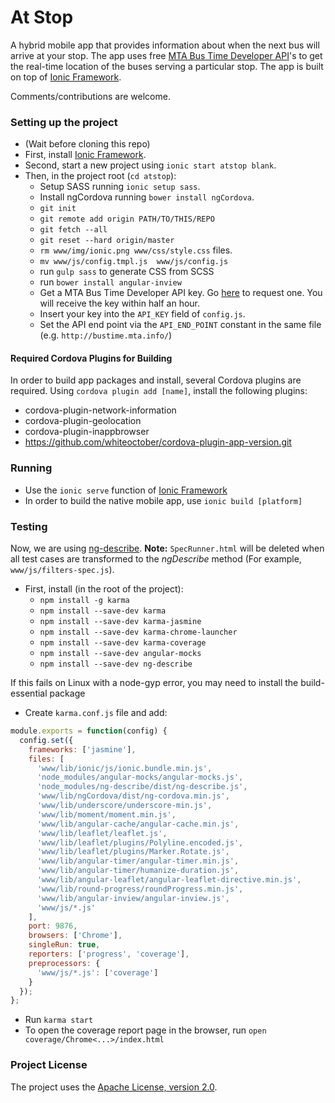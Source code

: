 # At Stop #

A hybrid mobile app that provides information about when the next bus will arrive at your stop. The app uses free [MTA Bus Time Developer API](http://bustime.mta.info/wiki/Developers/Index)'s to get the real-time location of the buses serving a particular stop. The app is built on top of [Ionic Framework](http://ionicframework.com/).

Comments/contributions are welcome.


### Setting up the project ###

* (Wait before cloning this repo)
* First, install [Ionic Framework](http://ionicframework.com/getting-started/).
* Second, start a new project using `ionic start atstop blank`.
* Then, in the project root (`cd atstop`):
  * Setup SASS running `ionic setup sass`.
  * Install ngCordova running `bower install ngCordova`.
  * `git init`
  * `git remote add origin PATH/TO/THIS/REPO`
  * `git fetch --all`
  * `git reset --hard origin/master`
  * `rm www/img/ionic.png www/css/style.css` files.
  * `mv www/js/config.tmpl.js  www/js/config.js`
  * run `gulp sass` to generate CSS from SCSS
  * run `bower install angular-inview`
  * Get a MTA Bus Time Developer API key. Go [here](http://spreadsheets.google.com/viewform?hl=en&formkey=dG9kcGIxRFpSS0NhQWM4UjA0V0VkNGc6MQ#gid=0) to request one. You will receive the key within half an hour.
  * Insert your key into the `API_KEY` field of `config.js`.
  * Set the API end point via the `API_END_POINT` constant in the same file (e.g. `http://bustime.mta.info/`)

#### Required Cordova Plugins for Building
In order to build app packages and install, several Cordova plugins are required. Using `cordova plugin add [name]`, install the following plugins:
 * cordova-plugin-network-information
 * cordova-plugin-geolocation
 * cordova-plugin-inappbrowser
 * https://github.com/whiteoctober/cordova-plugin-app-version.git

### Running
* Use the `ionic serve` function of [Ionic Framework](http://ionicframework.com/docs/guide/testing.html)
* In order to build the native mobile app, use `ionic build [platform]`

### Testing

Now, we are using [ng-describe](https://github.com/kensho/ng-describe). **Note:** `SpecRunner.html` will be deleted when all test cases are transformed to the *ngDescribe* method (For example, `www/js/filters-spec.js`).

* First, install (in the root of the project):
  * `npm install -g karma`
  * `npm install --save-dev karma`
  * `npm install --save-dev karma-jasmine`
  * `npm install --save-dev karma-chrome-launcher`
  * `npm install --save-dev karma-coverage`
  * `npm install --save-dev angular-mocks`
  * `npm install --save-dev ng-describe`

If this fails on Linux with a node-gyp error, you may need to install the build-essential package 

* Create `karma.conf.js` file and add:
 

```javascript
module.exports = function(config) {
  config.set({
    frameworks: ['jasmine'],
    files: [
      'www/lib/ionic/js/ionic.bundle.min.js',
      'node_modules/angular-mocks/angular-mocks.js',
      'node_modules/ng-describe/dist/ng-describe.js',
      'www/lib/ngCordova/dist/ng-cordova.min.js',
      'www/lib/underscore/underscore-min.js',
      'www/lib/moment/moment.min.js',
      'www/lib/angular-cache/angular-cache.min.js',
      'www/lib/leaflet/leaflet.js',
      'www/lib/leaflet/plugins/Polyline.encoded.js',
      'www/lib/leaflet/plugins/Marker.Rotate.js',
      'www/lib/angular-timer/angular-timer.min.js',
      'www/lib/angular-timer/humanize-duration.js',
      'www/lib/angular-leaflet/angular-leaflet-directive.min.js',
      'www/lib/round-progress/roundProgress.min.js',
      'www/lib/angular-inview/angular-inview.js',
      'www/js/*.js'
    ],
    port: 9876,
    browsers: ['Chrome'],
    singleRun: true,
    reporters: ['progress', 'coverage'],
    preprocessors: {
      'www/js/*.js': ['coverage']
    }
  });
};
```
* Run `karma start`
* To open the coverage report page in the browser, run `open coverage/Chrome<...>/index.html`

### Project License ###
The project uses the [Apache License, version 2.0](http://opensource.org/licenses/Apache-2.0).
